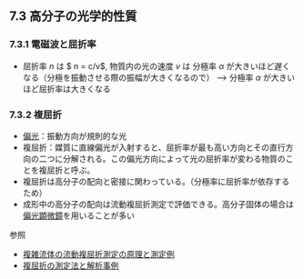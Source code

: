 

## 7.3 高分子の光学的性質
### 7.3.1 電磁波と屈折率
- 屈折率 $n$ は $ n = c/v$, 物質内の光の速度 $v$ は 分極率 $\alpha$ が大きいほど遅くなる（分極を振動させる際の振幅が大きくなるので） --> 分極率 $\alpha$ が大きいほど屈折率は大きくなる

### 7.3.2 複屈折

- [偏光](https://www.edmundoptics.jp/knowledge-center/application-notes/optics/introduction-to-polarization/)：振動方向が規則的な光
- 複屈折：媒質に直線偏光が入射すると、屈折率が最も高い方向とその直行方向の二つに分解される。この偏光方向によって光の屈折率が変わる物質のことを複屈折と呼ぶ。
- 複屈折は高分子の配向と密接に関わっている。（分極率に屈折率が依存するため）
- 成形中の高分子の配向は流動複屈折測定で評価できる。高分子固体の場合は[偏光顕微鏡](https://www.spsj.or.jp/equipment/news/news_detail_75.html)を用いることが多い

参照
- [複雑流体の流動複屈折測定の原理と測定例](https://www.nagare.or.jp/download/noauth.html?d=38-4_tokushu2.pdf&dir=61)
- [複屈折の測定法と解析事例](https://www.jstage.jst.go.jp/article/fiber/66/1/66_1_P_39/_pdf)


